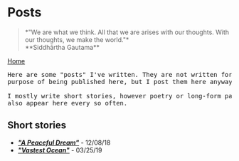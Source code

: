 <title>Posts</title>
<meta http-equiv="Content-Type" content="text/html; charset=UTF-8"/>
<meta name="viewport" content="width=device-width, initial-scale=1"/>
<link href="https://fonts.googleapis.com/css?family=IBM+Plex+Mono|Open+Sans" rel="stylesheet"/>
<link href="../stylesheet.css" rel="stylesheet"/>
<link rel="icon" type="image/png" href="../favicon.png"/>

# Posts

<blockquote class="quote">
    *"We are what we think. All that we are arises with our thoughts. With our thoughts, we make the world."* <br> **Siddhārtha Gautama**
</blockquote>

[Home](../index.html)

<pre>
Here are some "posts" I've written. They are not written for the express
purpose of being published here, but I post them here anyway.

I mostly write short stories, however poetry or long-form papers/essays may
also appear here every so often.
</pre>

## Short stories
 - ***["A Peaceful Dream"](peacefuldream.html)*** - 12/08/18
 - ***["Vastest Ocean"](vastestocean.html)*** - 03/25/19
